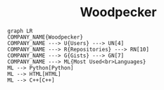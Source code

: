 <h1 align="center">Woodpecker</h1>

```mermaid
graph LR
COMPANY_NAME{Woodpecker}
COMPANY_NAME ---> U{Users} ---> UN[4]
COMPANY_NAME ---> R{Repositories} ---> RN[10]
COMPANY_NAME ---> G{Gists} ---> GN[7]
COMPANY_NAME ---> ML{Most Used<br>Languages}
ML --> Python[Python]
ML --> HTML[HTML]
ML --> C++[C++]
```
